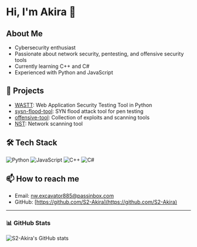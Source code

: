 # Hi, I'm Akira 👋

## About Me
- Cybersecurity enthusiast 
- Passionate about network security, pentesting, and offensive security tools
- Currently learning C++ and C#
- Experienced with Python and JavaScript

## 🚀 Projects
- [WASTT](https://github.com/S2-Akira/WASTT): Web Application Security Testing Tool in Python
- [sysn-flood-tool](https://github.com/S2-Akira/sysn-flood-tool): SYN flood attack tool for pen testing
- [offensive-tool](https://github.com/S2-Akira/offensive-tool): Collection of exploits and scanning tools
- [NST](https://github.com/S2-Akira/NST): Network scanning tool

## 🛠️ Tech Stack
![Python](https://img.shields.io/badge/-Python-3776AB?style=flat&logo=python&logoColor=white)
![JavaScript](https://img.shields.io/badge/-JavaScript-F7DF1E?style=flat&logo=javascript&logoColor=black)
![C++](https://img.shields.io/badge/-C++-00599C?style=flat&logo=c%2B%2B&logoColor=white)
![C#](https://img.shields.io/badge/-C%23-239120?style=flat&logo=c-sharp&logoColor=white)

## 📫 How to reach me
- Email: nw.excavator885@passinbox.com
- GitHub: [https://github.com/S2-Akira](https://github.com/S2-Akira)

---

### 📊 GitHub Stats
![S2-Akira's GitHub stats](https://github-readme-stats.vercel.app/api?username=S2-Akira&show_icons=true&theme=radical)
